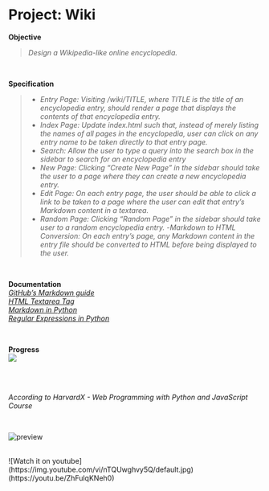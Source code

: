 # Project: Wiki

**Objective**
>_Design a Wikipedia-like online encyclopedia._   

<br>
  
**Specification**
>- _Entry Page: Visiting /wiki/TITLE, where TITLE is the title of an encyclopedia entry, should render a page that displays the contents of that encyclopedia entry._
>- _Index Page: Update index.html such that, instead of merely listing the names of all pages in the encyclopedia, user can click on any entry name to be taken directly to that entry page._
>- _Search: Allow the user to type a query into the search box in the sidebar to search for an encyclopedia entry_   
>- _New Page: Clicking “Create New Page” in the sidebar should take the user to a page where they can create a new encyclopedia entry._
>- _Edit Page: On each entry page, the user should be able to click a link to be taken to a page where the user can edit that entry’s Markdown content in a textarea._
>- _Random Page: Clicking “Random Page” in the sidebar should take user to a random encyclopedia entry._
>-_Markdown to HTML Conversion: On each entry’s page, any Markdown content in the entry file should be converted to HTML before being displayed to the user._

<br>
   
**Documentation**   
_[GitHub’s Markdown guide](https://docs.github.com/en/get-started/writing-on-github/getting-started-with-writing-and-formatting-on-github/basic-writing-and-formatting-syntax)_   
_[HTML Textarea Tag](https://www.w3schools.com/tags/tag_textarea.asp)_   
_[Markdown in Python](https://github.com/trentm/python-markdown2)_   
_[Regular Expressions in Python](https://docs.python.org/3/howto/regex.html)_

<br>

**Progress**   
![](https://geps.dev/progress/100)   
  
<br>
<br>

_According to HarvardX - Web Programming with Python and JavaScript Course_

<br>

![preview](img/preview.gif)

<br>
![Watch it on youtube](https://img.youtube.com/vi/nTQUwghvy5Q/default.jpg)(https://youtu.be/ZhFulqKNeh0)
